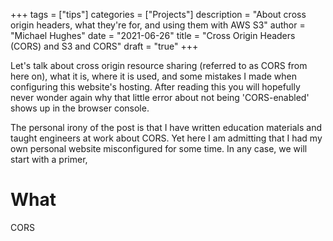 +++
tags = ["tips"]
categories = ["Projects"]
description = "About cross origin headers, what they're for, and using them with AWS S3"
author = "Michael Hughes"
date = "2021-06-26"
title = "Cross Origin Headers (CORS) and S3 and CORS"
draft = "true"
+++

Let's talk about cross origin resource sharing (referred to as CORS from here on), what it is, where it is used, and some mistakes I made when configuring this website's hosting.
After reading this you will hopefully never wonder again why that little error about not being 'CORS-enabled' shows up in the browser console.

<!--more-->

The personal irony of the post is that I have written education materials and taught engineers at work about CORS. Yet here I am admitting that I had my own personal
website misconfigured for some time. In any case, we will start with a primer,

# What

CORS 